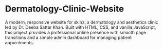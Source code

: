 # Dermatology-Clinic-Website
A modern, responsive website for skinz, a dermatology and aesthetics clinic led by Dr. Deeba Sattar Khan. Built with HTML, CSS, and vanilla JavaScript, this project provides a professional online presence with smooth page transitions and a simple admin dashboard for managing patient appointments.
